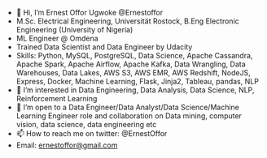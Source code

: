 - 👋 Hi, I’m Ernest Offor Ugwoke @Ernestoffor
-  M.Sc. Electrical Engineering, Universität Rostock, B.Eng Electronic Engineering (University of Nigeria)
-  ML Engineer @ Omdena
-  Trained Data Scientist and Data Engineer by Udacity
- Skills: Python, MySQL, PostgreSQL, Data Science, Apache Cassandra, Apache Spark, Apache Airflow, Apache Kafka,  Data Wrangling, Data Warehouses, Data Lakes, AWS S3, AWS EMR, AWS Redshift, NodeJS, Express,  Docker, Machine Learning, Flask, Jinja2, Tableau, pandas, NLP
- 👀 I’m interested in Data Engineering, Data Analysis, Data Science, NLP, Reinforcement Learning                          
- 💞️ I’m open to a Data Engineer/Data Analyst/Data Science/Machine Learning Engineer role and  collaboration on Data mining, computer vision, data science, data engineering etc
- 📫 How to reach me on twitter: @ErnestOffor
- Email: ernestoffor@gmail.com


